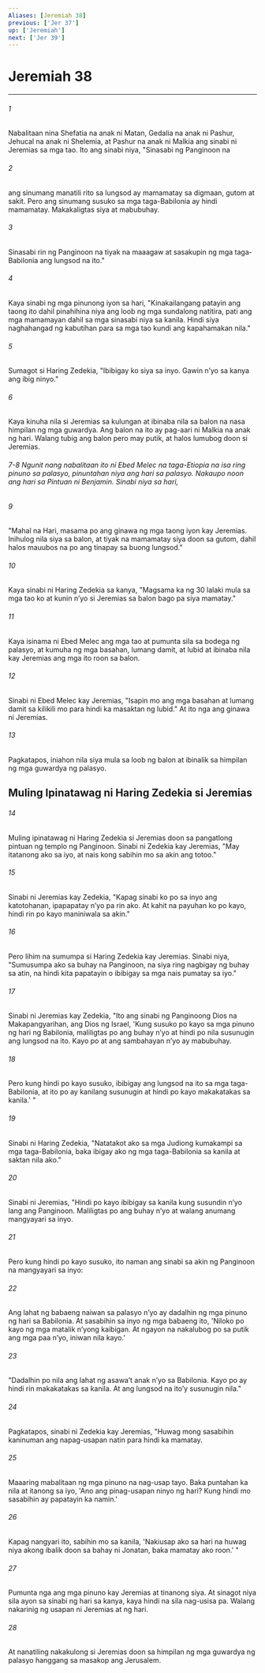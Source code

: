```yaml
---
Aliases: [Jeremiah 38]
previous: ['Jer 37']
up: ['Jeremiah']
next: ['Jer 39']
---
```

# Jeremiah 38

***


###### 1 


Nabalitaan nina Shefatia na anak ni Matan, Gedalia na anak ni Pashur, Jehucal na anak ni Shelemia, at Pashur na anak ni Malkia ang sinabi ni Jeremias sa mga tao. Ito ang sinabi niya, "Sinasabi ng Panginoon na 


###### 2 


ang sinumang manatili rito sa lungsod ay mamamatay sa digmaan, gutom at sakit. Pero ang sinumang susuko sa mga taga-Babilonia ay hindi mamamatay. Makakaligtas siya at mabubuhay. 


###### 3 


Sinasabi rin ng Panginoon na tiyak na maaagaw at sasakupin ng mga taga-Babilonia ang lungsod na ito." 


###### 4 


Kaya sinabi ng mga pinunong iyon sa hari, "Kinakailangang patayin ang taong ito dahil pinahihina niya ang loob ng mga sundalong natitira, pati ang mga mamamayan dahil sa mga sinasabi niya sa kanila. Hindi siya naghahangad ng kabutihan para sa mga tao kundi ang kapahamakan nila." 


###### 5 


Sumagot si Haring Zedekia, "Ibibigay ko siya sa inyo. Gawin nʼyo sa kanya ang ibig ninyo." 


###### 6 


Kaya kinuha nila si Jeremias sa kulungan at ibinaba nila sa balon na nasa himpilan ng mga guwardya. Ang balon na ito ay pag-aari ni Malkia na anak ng hari. Walang tubig ang balon pero may putik, at halos lumubog doon si Jeremias.

###### 7-8 Ngunit nang nabalitaan ito ni Ebed Melec na taga-Etiopia na isa ring pinuno sa palasyo, pinuntahan niya ang hari sa palasyo. Nakaupo noon ang hari sa Pintuan ni Benjamin. Sinabi niya sa hari, 


###### 9 


"Mahal na Hari, masama po ang ginawa ng mga taong iyon kay Jeremias. Inihulog nila siya sa balon, at tiyak na mamamatay siya doon sa gutom, dahil halos mauubos na po ang tinapay sa buong lungsod." 


###### 10 


Kaya sinabi ni Haring Zedekia sa kanya, "Magsama ka ng 30 lalaki mula sa mga tao ko at kunin nʼyo si Jeremias sa balon bago pa siya mamatay." 


###### 11 


Kaya isinama ni Ebed Melec ang mga tao at pumunta sila sa bodega ng palasyo, at kumuha ng mga basahan, lumang damit, at lubid at ibinaba nila kay Jeremias ang mga ito roon sa balon. 


###### 12 


Sinabi ni Ebed Melec kay Jeremias, "Isapin mo ang mga basahan at lumang damit sa kilikili mo para hindi ka masaktan ng lubid." At ito nga ang ginawa ni Jeremias. 


###### 13 


Pagkatapos, iniahon nila siya mula sa loob ng balon at ibinalik sa himpilan ng mga guwardya ng palasyo.

## Muling Ipinatawag ni Haring Zedekia si Jeremias 


###### 14 


Muling ipinatawag ni Haring Zedekia si Jeremias doon sa pangatlong pintuan ng templo ng Panginoon. Sinabi ni Zedekia kay Jeremias, "May itatanong ako sa iyo, at nais kong sabihin mo sa akin ang totoo." 


###### 15 


Sinabi ni Jeremias kay Zedekia, "Kapag sinabi ko po sa inyo ang katotohanan, ipapapatay nʼyo pa rin ako. At kahit na payuhan ko po kayo, hindi rin po kayo maniniwala sa akin." 


###### 16 


Pero lihim na sumumpa si Haring Zedekia kay Jeremias. Sinabi niya, "Sumusumpa ako sa buhay na Panginoon, na siya ring nagbigay ng buhay sa atin, na hindi kita papatayin o ibibigay sa mga nais pumatay sa iyo." 


###### 17 


Sinabi ni Jeremias kay Zedekia, "Ito ang sinabi ng Panginoong Dios na Makapangyarihan, ang Dios ng Israel, 'Kung susuko po kayo sa mga pinuno ng hari ng Babilonia, maliligtas po ang buhay nʼyo at hindi po nila susunugin ang lungsod na ito. Kayo po at ang sambahayan nʼyo ay mabubuhay. 


###### 18 


Pero kung hindi po kayo susuko, ibibigay ang lungsod na ito sa mga taga-Babilonia, at ito po ay kanilang susunugin at hindi po kayo makakatakas sa kanila.' " 


###### 19 


Sinabi ni Haring Zedekia, "Natatakot ako sa mga Judiong kumakampi sa mga taga-Babilonia, baka ibigay ako ng mga taga-Babilonia sa kanila at saktan nila ako." 


###### 20 


Sinabi ni Jeremias, "Hindi po kayo ibibigay sa kanila kung susundin nʼyo lang ang Panginoon. Maliligtas po ang buhay nʼyo at walang anumang mangyayari sa inyo. 


###### 21 


Pero kung hindi po kayo susuko, ito naman ang sinabi sa akin ng Panginoon na mangyayari sa inyo: 


###### 22 


Ang lahat ng babaeng naiwan sa palasyo nʼyo ay dadalhin ng mga pinuno ng hari sa Babilonia. At sasabihin sa inyo ng mga babaeng ito, 'Niloko po kayo ng mga matalik nʼyong kaibigan. At ngayon na nakalubog po sa putik ang mga paa nʼyo, iniwan nila kayo.' 


###### 23 


"Dadalhin po nila ang lahat ng asawaʼt anak nʼyo sa Babilonia. Kayo po ay hindi rin makakatakas sa kanila. At ang lungsod na itoʼy susunugin nila." 


###### 24 


Pagkatapos, sinabi ni Zedekia kay Jeremias, "Huwag mong sasabihin kaninuman ang napag-usapan natin para hindi ka mamatay. 


###### 25 


Maaaring mabalitaan ng mga pinuno na nag-usap tayo. Baka puntahan ka nila at itanong sa iyo, 'Ano ang pinag-usapan ninyo ng hari? Kung hindi mo sasabihin ay papatayin ka namin.' 


###### 26 


Kapag nangyari ito, sabihin mo sa kanila, 'Nakiusap ako sa hari na huwag niya akong ibalik doon sa bahay ni Jonatan, baka mamatay ako roon.' " 


###### 27 


Pumunta nga ang mga pinuno kay Jeremias at tinanong siya. At sinagot niya sila ayon sa sinabi ng hari sa kanya, kaya hindi na sila nag-usisa pa. Walang nakarinig ng usapan ni Jeremias at ng hari. 


###### 28 


At nanatiling nakakulong si Jeremias doon sa himpilan ng mga guwardya ng palasyo hanggang sa masakop ang Jerusalem.
